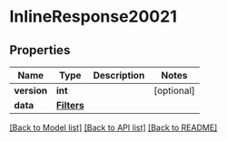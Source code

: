 # InlineResponse20021

## Properties
Name | Type | Description | Notes
------------ | ------------- | ------------- | -------------
**version** | **int** |  | [optional] 
**data** | [**Filters**](Filters.md) |  | 

[[Back to Model list]](../README.md#documentation-for-models) [[Back to API list]](../README.md#documentation-for-api-endpoints) [[Back to README]](../README.md)

